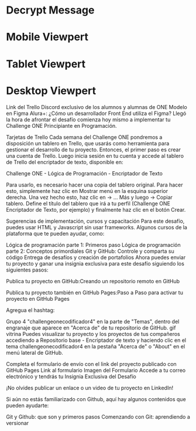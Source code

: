 # Decrypt Message
# Mobile Viewpert
# Tablet Viewpert
# Desktop Viewpert

Link del Trello 
Discord exclusivo de los alumnos y alumnas de ONE 
Modelo en Figma 
Alura+: ¿Cómo un desarrollador Front End utiliza el Figma? 
Llegó la hora de afrontar el desafío comienza hoy mismo a implementar tu Challenge ONE Principiante en Programación.

Tarjetas de Trello
Cada semana del Challenge ONE pondremos a disposición un tablero en Trello, que usarás como herramienta para gestionar el desarrollo de tu proyecto. Entonces, el primer paso es crear una cuenta de Trello. Luego inicia sesión en tu cuenta y accede al tablero de Trello del encriptador de texto, disponible en:

Challenge ONE - Lógica de Programación - Encriptador de Texto

Para usarlo, es necesario hacer una copia del tablero original. Para hacer esto, simplemente haz clic en Mostrar menú en la esquina superior derecha. Una vez hecho esto, haz clic en -> ... Más y luego -> Copiar tablero. Define el título del tablero que irá a tu perfil (Challenge ONE Encriptador de Texto, por ejemplo) y finalmente haz clic en el botón Crear.

Sugerencias de implementación, cursos y capacitación
Para este desafío, puedes usar HTML y Javascript sin usar frameworks. Algunos cursos de la plataforma que te pueden ayudar, como:

Lógica de programación parte 1: Primeros paso
Lógica de programación parte 2: Conceptos primordiales
Git y GitHub: Controle y comparta su código
Entrega de desafíos y creación de portafolios
Ahora puedes enviar tu proyecto y ganar una insignia exclusiva para este desafío siguiendo los siguientes pasos:

Publica tu proyecto en GitHub:Creando un repositorio remoto en GitHub

Publica tu proyecto también en GitHub Pages:Paso a Paso para activar tu proyecto en GitHub Pages

Agregua el hashtag:

Grupo 4 "challengeonecodificador4" en la parte de "Temas", dentro del engranaje que aparece en "Acerca de" de tu repositorio de GitHub.
gif vitrina
Puedes visualizar tu proyecto y los proyectos de tus compañeros accediendo a Repositorio base - Encriptador de texto y haciendo clic en el tema challengeonecodificador4 en la pestaña "Acerca de" o "About" en el menú lateral de GitHub.

Completa el formulario de envío con el link del proyecto publicado con GitHub Pages Link al formulario
Imagen del Formulario
Accede a tu correo electrónico y tendrás tu Insignia Exclusiva del Desafío

¡No olvides publicar un enlace o un video de tu proyecto en LinkedIn!

Si aún no estás familiarizado con Github, aquí hay algunos contenidos que pueden ayudarte:

Git y Github: que son y primeros pasos
Comenzando con Git: aprendiendo a versionar
